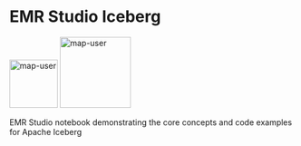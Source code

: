 # EMR Studio Iceberg

<img width="85" alt="map-user" src="https://img.shields.io/badge/views-362-green"> <img width="125" alt="map-user" src="https://img.shields.io/badge/unique visits-154-green">

EMR Studio notebook demonstrating the core concepts and code examples for Apache Iceberg
